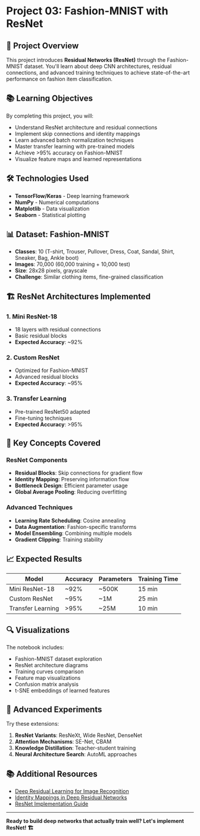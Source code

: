 # Project 03: Fashion-MNIST with ResNet

## 🎯 Project Overview

This project introduces **Residual Networks (ResNet)** through the Fashion-MNIST dataset. You'll learn about deep CNN architectures, residual connections, and advanced training techniques to achieve state-of-the-art performance on fashion item classification.

## 📚 Learning Objectives

By completing this project, you will:
- Understand ResNet architecture and residual connections
- Implement skip connections and identity mappings
- Learn advanced batch normalization techniques
- Master transfer learning with pre-trained models
- Achieve >95% accuracy on Fashion-MNIST
- Visualize feature maps and learned representations

## 🛠️ Technologies Used

- **TensorFlow/Keras** - Deep learning framework
- **NumPy** - Numerical computations
- **Matplotlib** - Data visualization
- **Seaborn** - Statistical plotting

## 📊 Dataset: Fashion-MNIST

- **Classes**: 10 (T-shirt, Trouser, Pullover, Dress, Coat, Sandal, Shirt, Sneaker, Bag, Ankle boot)
- **Images**: 70,000 (60,000 training + 10,000 test)
- **Size**: 28x28 pixels, grayscale
- **Challenge**: Similar clothing items, fine-grained classification

## 🏗️ ResNet Architectures Implemented

### 1. Mini ResNet-18
- 18 layers with residual connections
- Basic residual blocks
- **Expected Accuracy**: ~92%

### 2. Custom ResNet
- Optimized for Fashion-MNIST
- Advanced residual blocks
- **Expected Accuracy**: ~95%

### 3. Transfer Learning
- Pre-trained ResNet50 adapted
- Fine-tuning techniques
- **Expected Accuracy**: >95%

## 🎯 Key Concepts Covered

### ResNet Components
- **Residual Blocks**: Skip connections for gradient flow
- **Identity Mapping**: Preserving information flow
- **Bottleneck Design**: Efficient parameter usage
- **Global Average Pooling**: Reducing overfitting

### Advanced Techniques
- **Learning Rate Scheduling**: Cosine annealing
- **Data Augmentation**: Fashion-specific transforms
- **Model Ensembling**: Combining multiple models
- **Gradient Clipping**: Training stability

## 📈 Expected Results

| Model | Accuracy | Parameters | Training Time |
|-------|----------|------------|---------------|
| Mini ResNet-18 | ~92% | ~500K | 15 min |
| Custom ResNet | ~95% | ~1M | 25 min |
| Transfer Learning | >95% | ~25M | 10 min |

## 🔍 Visualizations

The notebook includes:
- Fashion-MNIST dataset exploration
- ResNet architecture diagrams
- Training curves comparison
- Feature map visualizations
- Confusion matrix analysis
- t-SNE embeddings of learned features

## 🚀 Advanced Experiments

Try these extensions:
1. **ResNet Variants**: ResNeXt, Wide ResNet, DenseNet
2. **Attention Mechanisms**: SE-Net, CBAM
3. **Knowledge Distillation**: Teacher-student training
4. **Neural Architecture Search**: AutoML approaches

## 📚 Additional Resources

- [Deep Residual Learning for Image Recognition](https://arxiv.org/abs/1512.03385)
- [Identity Mappings in Deep Residual Networks](https://arxiv.org/abs/1603.05027)
- [ResNet Implementation Guide](https://keras.io/examples/vision/resnet/)

---

**Ready to build deep networks that actually train well? Let's implement ResNet! 🏗️**
